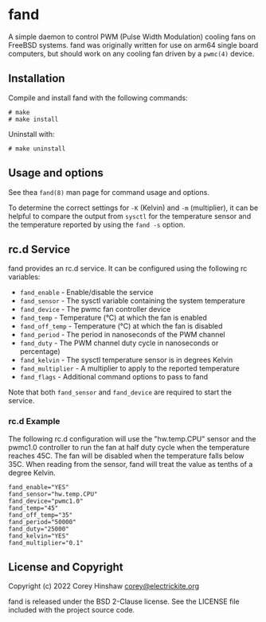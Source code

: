 # fand

A simple daemon to control PWM (Pulse Width Modulation) cooling fans on FreeBSD
systems. fand was originally written for use on arm64 single board computers,
but should work on any cooling fan driven by a `pwmc(4)` device.

## Installation

Compile and install fand with the following commands:

    # make
    # make install

Uninstall with:

    # make uninstall

## Usage and options

See thea `fand(8)` man page for command usage and options.

To determine the correct settings for `-K` (Kelvin) and `-m` (multiplier), it
can be helpful to compare the output from `sysctl` for the temperature sensor
and the temperature reported by using the `fand -s` option.

## rc.d Service

fand provides an rc.d service. It can be configured using the following
rc variables:

  * `fand_enable` - Enable/disable the service
  * `fand_sensor` - The sysctl variable containing the system temperature
  * `fand_device` - The pwmc fan controller device
  * `fand_temp` - Temperature (°C) at which the fan is enabled
  * `fand_off_temp` - Temperature (°C) at which the fan is disabled
  * `fand_period` - The period in nanoseconds of the PWM channel
  * `fand_duty` - The PWM channel duty cycle in nanoseconds or percentage)
  * `fand_kelvin` - The sysctl temperature sensor is in degrees Kelvin
  * `fand_multiplier` - A multiplier to apply to the reported temperature
  * `fand_flags` - Additional command options to pass to fand

Note that both `fand_sensor` and `fand_device` are required to start the
service.

### rc.d Example

The following rc.d configuration will use the "hw.temp.CPU" sensor and the
pwmc1.0 controller to run the fan at half duty cycle when the temperature
reaches 45C. The fan will be disabled when the temperature falls below 35C.
When reading from the sensor, fand will treat the value as tenths of a degree
Kelvin.

    fand_enable="YES"
    fand_sensor="hw.temp.CPU"
    fand_device="pwmc1.0"
    fand_temp="45"
    fand_off_temp="35"
    fand_period="50000"
    fand_duty="25000"
    fand_kelvin="YES"
    fand_multiplier="0.1"

## License and Copyright

Copyright (c) 2022 Corey Hinshaw <corey@electrickite.org>

fand is released under the BSD 2-Clause license. See the LICENSE file included
with the project source code.
